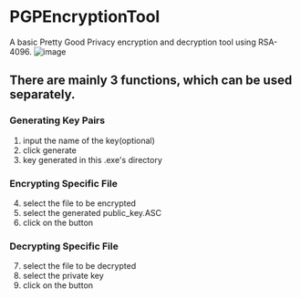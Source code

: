 # PGPEncryptionTool
A basic Pretty Good Privacy encryption and decryption tool using RSA-4096.
![image](https://github.com/Shao-Fu-Wang/PGPEncryptionTool/assets/45915603/dc51b4ac-3499-485d-aff2-10a1cc0a7dd8)

## There are mainly 3 functions, which can be used separately.

### Generating Key Pairs
1. input the name of the key(optional)
2. click generate
3. key generated in this .exe's directory

### Encrypting Specific File
4. select the file to be encrypted
5. select the generated public_key.ASC
6. click on the button

### Decrypting Specific File
7. select the file to be decrypted
8. select the private key
9. click on the button

